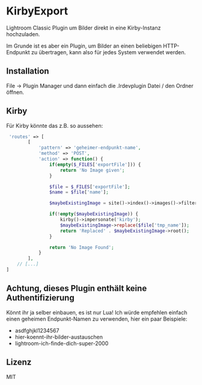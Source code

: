 # KirbyExport

Lightroom Classic Plugin um Bilder direkt in eine Kirby-Instanz hochzuladen.

Im Grunde ist es aber ein Plugin, um Bilder an einen beliebigen HTTP-Endpunkt zu übertragen, kann also für jedes System verwendet werden.


## Installation

File -> Plugin Manager und dann einfach die .lrdevplugin Datei / den Ordner öffnen.

## Kirby

Für Kirby könnte das z.B. so aussehen:

```php
 'routes' => [
        [
            'pattern' => 'geheimer-endpunkt-name',
            'method' => 'POST',
            'action' => function() {
                if(empty($_FILES['exportFile'])) {
                    return 'No Image given';
                }

                $file = $_FILES['exportFile'];
                $name = $file['name'];

                $maybeExistingImage = site()->index()->images()->filterBy('filename', $name)->first();

                if(!empty($maybeExistingImage)) {
                    kirby()->impersonate('kirby');     
                    $maybeExistingImage->replace($file['tmp_name']);
                    return 'Replaced' . $maybeExistingImage->root();
                }

                return 'No Image Found';
            }
        ],
    // [...]
]

```

## Achtung, dieses Plugin enthält keine Authentifizierung

Könnt ihr ja selber einbauen, es ist nur Lua! Ich würde empfehlen einfach einen geheimen Endpunkt-Namen zu verwenden, hier ein paar Beispiele:

- asdfghjkl1234567
- hier-koennt-ihr-bilder-austauschen
- lightroom-ich-finde-dich-super-2000


## Lizenz

MIT